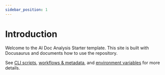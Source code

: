 ```yaml
---
sidebar_position: 1
---
```


# Introduction

Welcome to the AI Doc Analysis Starter template. This site is built with Docusaurus and documents how to use the repository.

See [CLI scripts](./scripts), [workflows & metadata](./workflows-and-metadata), and [environment variables](./environment) for more details.
